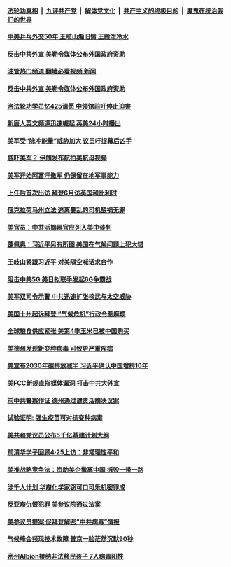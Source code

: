 ####  [法轮功真相](../../../../basic/blob/master/README.md?t=04251901) &nbsp;|&nbsp; [九评共产党](../../../../9ping.md/blob/master/README.md?t=04251901) &nbsp;|&nbsp; [解体党文化](../../../../jtdwh.md/blob/master/README.md?t=04251901)  &nbsp;|&nbsp; [共产主义的终极目的](../../../../gczydzjmd.md/blob/master/README.md?t=04251901) &nbsp;|&nbsp; [魔鬼在统治我们的世界](../../../../mgztzwmdsj.md/blob/master/README.md?t=04251901) 


#### [中美乒乓外交50年 王岐山煽旧情 王毅泼冷水](../pages/prog203/a103103937.md?t=04251901) 

#### [反击中共外宣 美勒令媒体公布外国政府资助](../pages/prog203/a103103681.md?t=04251901) 
#### [油管热门频道 翻墙必看视频 新闻](http://159.65.108.143:81/youtube.html)
#### [反击中共外宣 美勒令媒体公布外国政府资助](../pages/prog203/a103103681.md?t=04251901) 

#### [洛法轮功学员忆425请愿 中领馆前吁停止迫害](../pages/prog203/a103103683.md?t=04251901) 

#### [新唐人英文频道迅速崛起 英美24小时播出](../pages/prog203/a103103658.md?t=04251901) 

#### [美军受“脉冲能量”威胁加大 议员吁捉幕后凶手](../pages/prog203/a103103471.md?t=04251901) 

#### [威吓美军？ 伊朗发布航拍美航母视频](../pages/prog203/a103103465.md?t=04251901) 

#### [美军开始阿富汗撤军 仍保留在地军事能力](../pages/prog203/a103102977.md?t=04251901) 

#### [上任后首次出访 拜登6月访英国和比利时](../pages/prog203/a103102972.md?t=04251901) 

#### [俄克拉荷马州立法 逃离暴乱的司机酿祸无罪](../pages/prog203/a103103015.md?t=04251901) 

#### [美官员：中共活摘器官应列入美中谈判](../pages/prog203/a103102975.md?t=04251901) 

#### [蓬佩奥：习近平另有所图 美国在气候问题上犯大错](../pages/prog203/a103103413.md?t=04251901) 

#### [王岐山紧跟习近平 对美隔空喊话求合作](../pages/prog203/a103103337.md?t=04251901) 

#### [阻击中共5G 美日拟联手发起6G争霸战](../pages/prog203/a103103306.md?t=04251901) 

#### [美军双司令示警 中共迅速扩张核武与太空威胁](../pages/prog203/a103102214.md?t=04251901) 

#### [美国十州起诉拜登 “气候危机”行政令惹麻烦](../pages/prog203/a103103171.md?t=04251901) 

#### [全球粮食供应紧张 美第4季玉米已被中国购买](../pages/prog203/a103102693.md?t=04251901) 

#### [美德州发现新变种病毒 可致更严重疾病](../pages/prog203/a103103077.md?t=04251901) 

#### [美宣布2030年碳排放减半 习近平确认中国增排10年](../pages/prog203/a103103020.md?t=04251901) 

#### [美FCC新规直指媒体漏洞 打击中共大外宣](../pages/prog203/a103103068.md?t=04251901) 

#### [前中共警察作证 德州通过谴责活摘决议案](../pages/prog203/a103103049.md?t=04251901) 

#### [试验证明: 强生疫苗可对抗变种病毒](../pages/prog203/a103102991.md?t=04251901) 

#### [美共和党议员公布5千亿基建计划大纲](../pages/prog203/a103102987.md?t=04251901) 

#### [前清华学子回顾4·25上访：非常理性平和](../pages/prog203/a103102936.md?t=04251901) 

#### [美推战略竞争法：资助美企撤离中国 拆毁一带一路](../pages/prog203/a103102763.md?t=04251901) 

#### [涉千人计划 华裔化学家窃可口可乐机密罪成](../pages/prog203/a103102862.md?t=04251901) 

#### [反亚裔仇恨犯罪 美参议院通过法案](../pages/prog203/a103102086.md?t=04251901) 

#### [美参议员提案 促拜登解密“中共病毒”情报](../pages/prog203/a103102113.md?t=04251901) 

#### [气候峰会频现技术故障 普京一脸茫然沉默90秒](../pages/prog203/a103102690.md?t=04251901) 

#### [密州Albion接纳非法移民孩子  7人病毒阳性](../pages/prog203/a103102712.md?t=04251901) 

<img src='http://gfw-breaker.win/goodnews/indexes/prog203.md' width='0px' height='0px'/>
